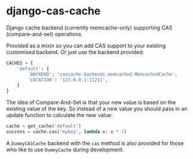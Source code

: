 django-cas-cache
================

Django cache backend (currently memcache-only) supporting CAS (compare-and-set)
operations.

Provided as a mixin so you can add CAS support to your existing customised
backend. Or just use the backend provided: 

```python
CACHES = {
    'default': {
        'BACKEND': 'cascache.backends.memcached.MemcachedCache',
        'LOCATION': '127.0.0.1:11211',
    }
}
```

The idea of Compare-And-Set is that your new value is based on the existing
value of the key. So instead of a new value you should pass in an update
function to calculate the new value:

```python
cache = get_cache('default')
success = cache.cas('mykey', lambda x: x * 2)
```

A `DummyCASCache` backend with the `cas` method is also provided for those
who like to use `DummyCache` during development.
